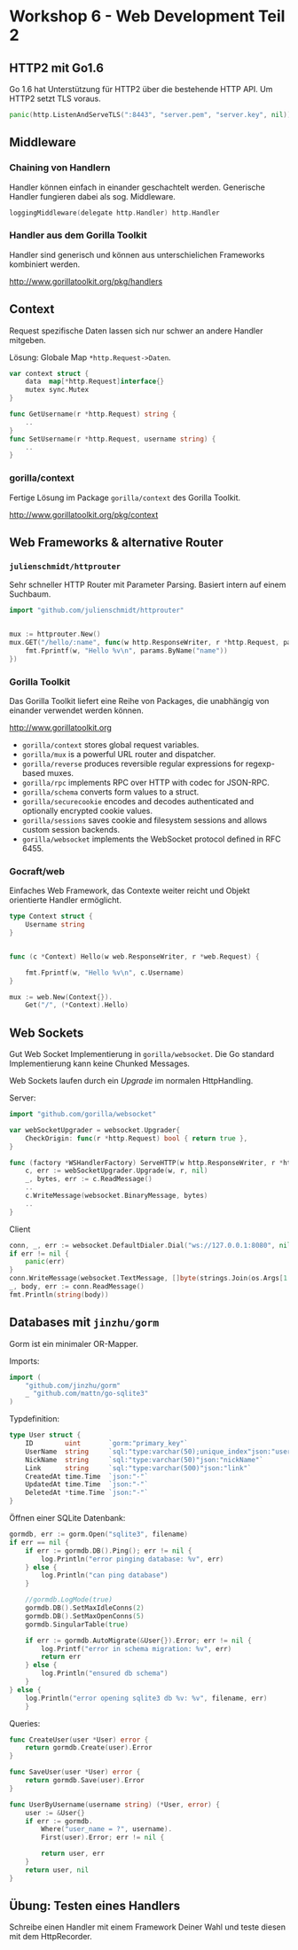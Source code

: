 # Workshop 6 - Web Development Teil 2

## HTTP2 mit Go1.6
Go 1.6 hat Unterstützung für HTTP2 über die bestehende HTTP API.
Um HTTP2 setzt TLS voraus.

```go
panic(http.ListenAndServeTLS(":8443", "server.pem", "server.key", nil))
```

## Middleware

### Chaining von Handlern
Handler können einfach in einander geschachtelt werden.
Generische Handler fungieren dabei als sog. Middleware.

```go
loggingMiddleware(delegate http.Handler) http.Handler
```
### Handler aus dem Gorilla Toolkit
Handler sind generisch und können aus unterschielichen Frameworks kombiniert werden.

http://www.gorillatoolkit.org/pkg/handlers

## Context
Request spezifische Daten lassen sich nur schwer an andere Handler mitgeben.

Lösung: Globale Map `*http.Request->Daten`.

```go
var context struct {
	data  map[*http.Request]interface{}
	mutex sync.Mutex
}

func GetUsername(r *http.Request) string {
    ..
}
func SetUsername(r *http.Request, username string) {
    ..
}
```

### gorilla/context
Fertige Lösung im Package `gorilla/context` des Gorilla Toolkit.

http://www.gorillatoolkit.org/pkg/context

## Web Frameworks & alternative Router

### `julienschmidt/httprouter`

Sehr schneller HTTP Router mit Parameter Parsing.
Basiert intern auf einem Suchbaum.

```go
import "github.com/julienschmidt/httprouter"


mux := httprouter.New()
mux.GET("/hello/:name", func(w http.ResponseWriter, r *http.Request, params httprouter.Params) {
	fmt.Fprintf(w, "Hello %v\n", params.ByName("name"))
})
```

### Gorilla Toolkit
Das Gorilla Toolkit liefert eine Reihe von Packages, die unabhängig von einander verwendet werden können.

http://www.gorillatoolkit.org


- `gorilla/context` stores global request variables.
- `gorilla/mux` is a powerful URL router and dispatcher.
- `gorilla/reverse` produces reversible regular expressions for regexp-based muxes.
- `gorilla/rpc` implements RPC over HTTP with codec for JSON-RPC.
- `gorilla/schema` converts form values to a struct.
- `gorilla/securecookie` encodes and decodes authenticated and optionally encrypted cookie values.
- `gorilla/sessions` saves cookie and filesystem sessions and allows custom session backends.
- `gorilla/websocket` implements the WebSocket protocol defined in RFC 6455.


### Gocraft/web
Einfaches Web Framework, das Contexte weiter reicht und Objekt orientierte Handler ermöglicht.

```go
type Context struct {
	Username string
}


func (c *Context) Hello(w web.ResponseWriter, r *web.Request) {

	fmt.Fprintf(w, "Hello %v\n", c.Username)
}

mux := web.New(Context{}).
    Get("/", (*Context).Hello)
```
    
## Web Sockets
Gut Web Socket Implementierung in `gorilla/websocket`.
Die Go standard Implementierung kann keine Chunked Messages.

Web Sockets laufen durch ein *Upgrade* im normalen HttpHandling.

Server:
```go
import "github.com/gorilla/websocket"

var webSocketUpgrader = websocket.Upgrader{
	CheckOrigin: func(r *http.Request) bool { return true },
}

func (factory *WSHandlerFactory) ServeHTTP(w http.ResponseWriter, r *http.Request) {
    c, err := webSocketUpgrader.Upgrade(w, r, nil)
	_, bytes, err := c.ReadMessage()
    ..
	c.WriteMessage(websocket.BinaryMessage, bytes)
    ..
}
```

Client
```go
conn, _, err := websocket.DefaultDialer.Dial("ws://127.0.0.1:8080", nil)
if err != nil {
	panic(err)
}
conn.WriteMessage(websocket.TextMessage, []byte(strings.Join(os.Args[1:], " ")))
_, body, err := conn.ReadMessage()
fmt.Println(string(body))
```

## Databases mit `jinzhu/gorm`
Gorm ist ein minimaler OR-Mapper.

Imports:
```go
import (
	"github.com/jinzhu/gorm"
	_ "github.com/mattn/go-sqlite3"
)
```

Typdefinition:
```go
type User struct {
	ID        uint       `gorm:"primary_key"`
	UserName  string     `sql:"type:varchar(50);unique_index"json:"userName"`
	NickName  string     `sql:"type:varchar(50)"json:"nickName"`
	Link      string     `sql:"type:varchar(500)"json:"link"`
	CreatedAt time.Time  `json:"-"`
	UpdatedAt time.Time  `json:"-"`
	DeletedAt *time.Time `json:"-"`
}
```

Öffnen einer SQLite Datenbank:
```go
gormdb, err := gorm.Open("sqlite3", filename)
if err == nil {
	if err := gormdb.DB().Ping(); err != nil {
		log.Println("error pinging database: %v", err)
	} else {
		log.Println("can ping database")
	}

	//gormdb.LogMode(true)
	gormdb.DB().SetMaxIdleConns(2)
	gormdb.DB().SetMaxOpenConns(5)
	gormdb.SingularTable(true)

	if err := gormdb.AutoMigrate(&User{}).Error; err != nil {
        log.Printf("error in schema migration: %v", err)
	    return err
    } else {
		log.Println("ensured db schema")
	}
} else {
	log.Println("error opening sqlite3 db %v: %v", filename, err)
    }
```

Queries:
```go
func CreateUser(user *User) error {
	return gormdb.Create(user).Error
}

func SaveUser(user *User) error {
	return gormdb.Save(user).Error
}

func UserByUsername(username string) (*User, error) {
	user := &User{}
	if err := gormdb.
		Where("user_name = ?", username).
		First(user).Error; err != nil {

		return user, err
	}
	return user, nil
}
```

## Übung: Testen eines Handlers
Schreibe einen Handler mit einem Framework Deiner Wahl und teste
diesen mit dem HttpRecorder.

